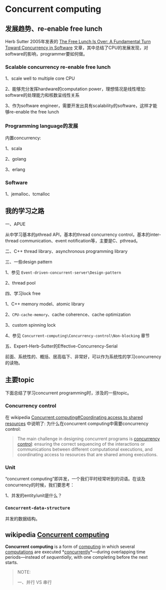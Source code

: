 # Concurrent computing



## 发展趋势、re-enable free lunch

Herb Sutter 2005年发表的 [The Free Lunch Is Over: A Fundamental Turn Toward Concurrency in Software](http://www.gotw.ca/publications/concurrency-ddj.htm) 文章，其中总结了CPU的发展发现，对software的影响，programmer要如何做。



### Scalable concurrency re-enable free lunch

1、scale well to multiple core CPU

2、能够充分发挥hardware的computation power，理想情况是线性增加: software的处理能力和核数呈线性关系 

3、作为software engineer，需要开发出具有scalability的software，这样才能够re-enable the free lunch



### Programming language的发展

内置concurrency:

1、scala

2、golang

3、erlang

### Software

1、jemalloc、tcmalloc





## 我的学习之路

一、APUE

从中学习基本的pthread API，基本的thread concurrency control，基本的inter-thread communication、event notification等，主要是C、pthread。



二、C++ thread library、asynchronous programming library



三、一些design pattern

1、参见 `Event-driven-concurrent-server\Design-pattern`

2、thread pool



四、学习lock free

1、C++ memory model、atomic library

2、`CPU-cache-memory`、cache coherence、cache optimization

3、custom spinning lock

4、参见 `Concurrent-computing\Concurrency-control\Non-blocking` 章节



五、Expert-Herb-Sutter的Effective-Concurrency-Serial

前面、系统性的、概括、居高临下、非常好，可以作为系统性的学习concurrency的读物。

## 主要topic

下面总结了学习concurrent programming时，涉及的一些topic。

### Concurrency control

在 wikipedia [Concurrent computing#Coordinating access to shared resources](https://en.wikipedia.org/wiki/Concurrent_computing#Coordinating_access_to_shared_resources) 中说明了: 为什么在concurrent computing中需要concurrency control:

> The main challenge in designing concurrent programs is [concurrency control](https://en.wikipedia.org/wiki/Concurrency_control): ensuring the correct sequencing of the interactions or communications between different computational executions, and coordinating access to resources that are shared among executions.

### Unit

“concurrent computing”即并发，一个我们平时经常听到的词语。在谈及concurrency的时候，我们要思考：

1、并发的entity/unit是什么？



### `Concurrent-data-structure`

并发的数据结构。

## wikipedia [Concurrent computing](https://en.wikipedia.org/wiki/Concurrent_computing#Concurrent_programming_languages)

**Concurrent computing** is a form of [computing](https://en.wikipedia.org/wiki/Computing) in which several [computations](https://en.wikipedia.org/wiki/Computation) are executed *[concurrently](https://en.wikipedia.org/wiki/Concurrency_(computer_science))*—during overlapping time periods—instead of *sequentially*, with one completing before the next starts.

> NOTE: 
>
> 一、并行 VS 串行
